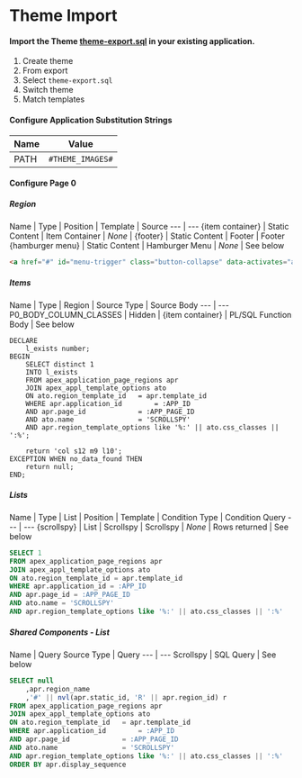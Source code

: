 # Theme Import
#### Import the Theme [theme-export.sql](../apex/theme-export.sql) in your existing application.  
1. Create theme
2. From export
3. Select `theme-export.sql`
4. Switch theme
5. Match templates

#### Configure Application Substitution Strings  
Name | Value
--- | ---
PATH | `#THEME_IMAGES#`

#### Configure Page 0
##### Region
Name | Type | Position | Template | Source
--- | ---
{item container} | Static Content | Item Container | *None* |
{footer} | Static Content | Footer | Footer
{hamburger menu} | Static Content | Hamburger Menu | *None* | See below
```html
<a href="#" id="menu-trigger" class="button-collapse" data-activates="app-sidenav"><i class="material-icons left">menu</i></a>
```

##### Items
Name | Type | Region | Source Type | Source Body
--- | ---
P0_BODY_COLUMN_CLASSES | Hidden | {item container} | PL/SQL Function Body | See below
```plsql
DECLARE
    l_exists number;
BEGIN
    SELECT distinct 1
    INTO l_exists
    FROM apex_application_page_regions apr
    JOIN apex_appl_template_options ato
    ON ato.region_template_id	= apr.template_id
    WHERE apr.application_id 		= :APP_ID
    AND apr.page_id 			= :APP_PAGE_ID
    AND	ato.name 				= 'SCROLLSPY'
    AND	apr.region_template_options like '%:' || ato.css_classes || ':%';

    return 'col s12 m9 l10';
EXCEPTION WHEN no_data_found THEN
    return null;
END;
```

##### Lists
Name | Type | List | Position | Template | Condition Type | Condition Query
--- | ---
{scrollspy} | List | Scrollspy | Scrollspy | *None* | Rows returned | See below
```sql
SELECT 1
FROM apex_application_page_regions apr
JOIN apex_appl_template_options ato
ON ato.region_template_id = apr.template_id
WHERE apr.application_id = :APP_ID
AND	apr.page_id = :APP_PAGE_ID
AND	ato.name = 'SCROLLSPY'
AND	apr.region_template_options like '%:' || ato.css_classes || ':%'
```

##### Shared Components - List
Name | Query Source Type | Query
--- | ---
Scrollspy | SQL Query | See below
```sql
SELECT null
	,apr.region_name
    ,'#' || nvl(apr.static_id, 'R' || apr.region_id) r
FROM apex_application_page_regions apr
JOIN apex_appl_template_options ato
ON ato.region_template_id	= apr.template_id
WHERE apr.application_id 		= :APP_ID
AND apr.page_id 			= :APP_PAGE_ID
AND ato.name 				= 'SCROLLSPY'
AND	apr.region_template_options like '%:' || ato.css_classes || ':%'
ORDER BY apr.display_sequence
```
